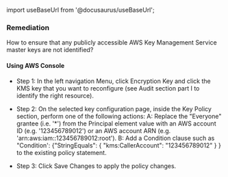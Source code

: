 import useBaseUrl from '@docusaurus/useBaseUrl';

### Remediation
How to ensure that any publicly accessible AWS Key Management Service master keys are not identified?

#### Using AWS Console

- Step 1: In the left navigation Menu, click Encryption Key and click the KMS key that you want to reconfigure (see Audit section part I to identify the right resource).

- Step 2: On the selected key configuration page, inside the Key Policy section, perform one of the following actions:
			 A: Replace the "Everyone" grantee (i.e. '*') from the Principal element value with an AWS account ID (e.g. '123456789012') or an AWS account ARN (e.g. 'arn:aws:iam::123456789012:root').
			 B: Add a Condition clause such as "Condition': 
             {"StringEquals": { "kms:CallerAccount": "123456789012" } } to the existing policy statement.
					
- Step 3: Click Save Changes to apply the policy changes.
